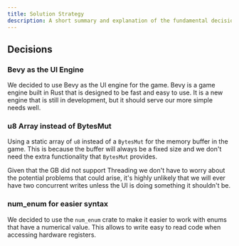 ```yaml
---
title: Solution Strategy
description: A short summary and explanation of the fundamental decisions and solution strategies, that shape the system’s architecture.
---
```


<!-- Solution Strategy
=================

**Contents.**

A short summary and explanation of the fundamental decisions and
solution strategies, that shape the system’s architecture. These include

-   technology decisions

-   decisions about the top-level decomposition of the system, e.g.
    usage of an architectural pattern or design pattern

-   decisions on how to achieve key quality goals

-   relevant organizational decisions, e.g. selecting a development
    process or delegating certain tasks to third parties.

**Motivation.**

These decisions form the cornerstones for your architecture. They are
the basis for many other detailed decisions or implementation rules.

**Form.**

Keep the explanation of these key decisions short.

Motivate what you have decided and why you decided that way, based upon
your problem statement, the quality goals and key constraints. Refer to
details in the following sections. -->

## Decisions

### Bevy as the UI Engine

We decided to use Bevy as the UI engine for the game. Bevy is a game engine built in Rust that is designed to be fast and easy to use. It is a new engine that is still in development, but it should serve our more simple needs well.

### u8 Array instead of BytesMut

Using a static array of `u8` instead of a `BytesMut` for the memory buffer in the game. This is because the buffer will always be a fixed size and we don't need the extra functionality that `BytesMut` provides.

Given that the GB did not support Threading we don't have to worry about the potential problems that could arise, it's highly unlikely that we will ever have two concurrent writes unless the UI is doing something it shouldn't be.

### num_enum for easier syntax

We decided to use the `num_enum` crate to make it easier to work with enums that have a numerical value. This allows to write easy to read code when accessing hardware registers.